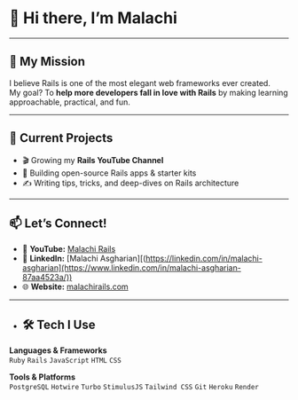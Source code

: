 # 👋 Hi there, I’m Malachi  
---
## 🚀 My Mission
I believe Rails is one of the most elegant web frameworks ever created.  
My goal? To **help more developers fall in love with Rails** by making learning approachable, practical, and fun.  

---

## 📌 Current Projects
- 🎬 Growing my **Rails YouTube Channel**  
- 🧩 Building open-source Rails apps & starter kits  
- ✍ Writing tips, tricks, and deep-dives on Rails architecture  

---

## 📫 Let’s Connect!
- 🎥 **YouTube:** [Malachi Rails](https://youtube.com/@MalachiRails)  
- 💼 **LinkedIn:** [Malachi Asgharian][(https://linkedin.com/in/malachi-asgharian](https://www.linkedin.com/in/malachi-asgharian-87aa4523a/))  
- 🌐 **Website:** [malachirails.com](https://malachirails.com)


---

- ## 🛠 Tech I Use
**Languages & Frameworks**  
`Ruby` `Rails` `JavaScript` `HTML` `CSS`  

**Tools & Platforms**  
`PostgreSQL` `Hotwire` `Turbo` `StimulusJS` `Tailwind CSS` `Git` `Heroku` `Render`  


